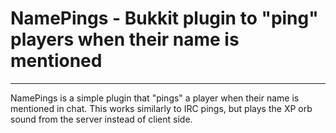 # NamePings - Bukkit plugin to "ping" players when their name is mentioned
---

NamePings is a simple plugin that "pings" a player when their name is mentioned in chat.  This works similarly to IRC pings, but plays the XP orb sound from the server instead of client side.
